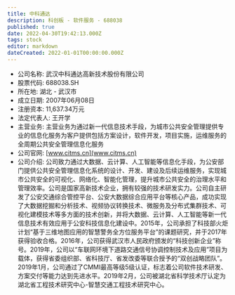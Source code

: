 ```yaml
---
title: 中科通达
description: 科创板 - 软件服务 - 688038
published: true
date: 2022-04-30T19:42:13.000Z
tags: stock
editor: markdown
dateCreated: 2022-01-01T00:00:00.000Z
---
```


- 公司名称: 武汉中科通达高新技术股份有限公司
- 股票代码: 688038.SH
- 所在地: 湖北 - 武汉市
- 成立日期: 2007年06月08日
- 注册资本: 11,637.34万元
- 法定代表人: 王开学
- 主营业务: 主营业务为通过新一代信息技术手段，为城市公共安全管理提供专业的信息化服务为客户提供包括方案设计，软件开发，项目实施，运维服务的全周期公共安全管理信息化服务
- 公司官网: [www.citms.cn](www.citms.cn)
- 公司介绍: 公司致力通过大数据、云计算、人工智能等信息化手段，为公安部门提供公共安全管理信息化系统的设计、开发、建设及后续运维服务，实现城市公共安全的可视化、网络化、智能化管理，提升城市公共安全的治理水平和管理效率。公司是国家高新技术企业，拥有较强的技术研发实力。公司自主研发了公安交通综合管控平台、公安大数据综合应用平台等核心产品，成功实现了大数据挖掘和分析技术、视频协议转换技术、微服务及分布式集群技术、可视化建模技术等多方面的技术创新，并将大数据、云计算、人工智能等新一代信息技术有效应用于公安科技信息化建设中。2015年，公司承担了科技部火炬计划“基于三维地图应用的智慧警务全方位服务平台”的课题研究，并于2017年获得验收合格。2016年，公司获得武汉市人民政府颁发的“科技创新企业”称号。2019年，公司以“车联网环境下道路交通信号协调控制技术及应用”项目为载体，获得省委组织部、省科技厅、省发改委等联合授予的“双创战略团队”。2019年1月，公司通过了CMMI最高等级5级认证，标志着公司软件技术研发、方案交付等能力达到先进水平。2019年2月，公司被湖北省科学技术厅认定为湖北省工程技术研究中心-智慧交通工程技术研究中心。



